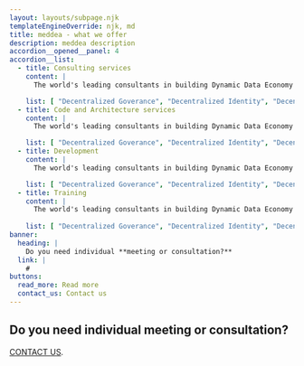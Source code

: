 ```yaml
---
layout: layouts/subpage.njk
templateEngineOverride: njk, md
title: meddea - what we offer
description: meddea description
accordion__opened__panel: 4
accordion__list:
  - title: Consulting services
    content: |
      The world's leading consultants in building Dynamic Data Economy components. Well boost your team with know-how, point in the right direction and show technical implementation so you can ebenfit from truly decentralized data economy solutions without losing focus on your core business.

    list: [ "Decentralized Goverance", "Decentralized Identity", "Decentralized Semantic" ]
  - title: Code and Architecture services
    content: | 
      The world's leading consultants in building Dynamic Data Economy components. Well boost your team with know-how, point in the right direction and show technical implementation so you can ebenfit from truly decentralized data economy solutions without losing focus on your core business.

    list: [ "Decentralized Goverance", "Decentralized Identity", "Decentralized Semantic" ]
  - title: Development
    content: | 
      The world's leading consultants in building Dynamic Data Economy components. Well boost your team with know-how, point in the right direction and show technical implementation so you can ebenfit from truly decentralized data economy solutions without losing focus on your core business.

    list: [ "Decentralized Goverance", "Decentralized Identity", "Decentralized Semantic" ]
  - title: Training
    content: | 
      The world's leading consultants in building Dynamic Data Economy components. Well boost your team with know-how, point in the right direction and show technical implementation so you can ebenfit from truly decentralized data economy solutions without losing focus on your core business.
      
    list: [ "Decentralized Goverance", "Decentralized Identity", "Decentralized Semantic" ]
banner:
  heading: |
    Do you need individual **meeting or consultation?**
  link: | 
    #
buttons:
  read_more: Read more
  contact_us: Contact us
---
```


## Do you need individual **meeting or consultation?**

[CONTACT US](#).
